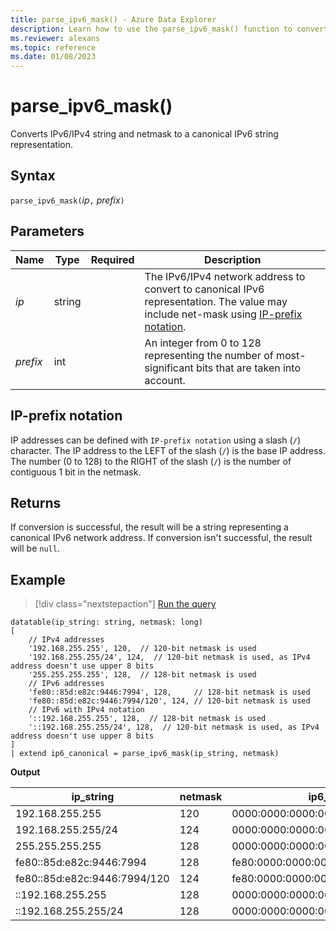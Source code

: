 ```yaml
---
title: parse_ipv6_mask() - Azure Data Explorer
description: Learn how to use the parse_ipv6_mask() function to convert IPv6 or IPv4 strings and netmask to a canonical IPv6 string representation.
ms.reviewer: alexans
ms.topic: reference
ms.date: 01/08/2023
---
```

# parse_ipv6_mask()

Converts IPv6/IPv4 string and netmask to a canonical IPv6 string representation.

## Syntax

`parse_ipv6_mask(`*ip*`,` *prefix*`)`

## Parameters

| Name | Type | Required | Description |
|--|--|--|--|
| *ip*| string | | The IPv6/IPv4 network address to convert to canonical IPv6 representation. The value may include net-mask using [IP-prefix notation](#ip-prefix-notation).|
| *prefix*| int | | An integer from 0 to 128 representing the number of most-significant bits that are taken into account.|

## IP-prefix notation

IP addresses can be defined with `IP-prefix notation` using a slash (`/`) character.
The IP address to the LEFT of the slash (`/`) is the base IP address. The number (0 to 128) to the RIGHT of the slash (`/`) is the number of contiguous 1 bit in the netmask.

## Returns

If conversion is successful, the result will be a string representing a canonical IPv6 network address.
If conversion isn't successful, the result will be `null`.

## Example

> [!div class="nextstepaction"]
> <a href="https://dataexplorer.azure.com/clusters/help/databases/Samples?query=H4sIAAAAAAAAA61S0U7DIBR971fct7qkriuhSEn8AN98N6Zh5TqJFUhh0wc/XtqOmenmfBBCIMA599x7rpIhznWPV9q1PgzabATMewEGw6v0LwJ6azaL7CGDOMoS7u53FKRSA3qPfrrNq4YsK8aXpK7HlRdQkVUxfY+H67UOiQ60h61HdRJXEjpB6a/QAqQ/UgHKojd5GF9h6xwOwCEC9+L25EfieIrAz4qbU2XfU31CvhKC10ogJ51oKGXipmnogRYuMp/lKGPGqQAXSpfUvenwPBfD2GimtmYOIcQpT/6Q9k9kcoX/lyuP2Qfge0CjQDvWdtJYozvZwy04OXhstduxdiT/6stDPy4+ATm+kta1AgAA" target="_blank">Run the query</a>

```kusto
datatable(ip_string: string, netmask: long)
[
    // IPv4 addresses
    '192.168.255.255', 120,  // 120-bit netmask is used
    '192.168.255.255/24', 124,  // 120-bit netmask is used, as IPv4 address doesn't use upper 8 bits
    '255.255.255.255', 128,  // 128-bit netmask is used
    // IPv6 addresses
    'fe80::85d:e82c:9446:7994', 128,     // 128-bit netmask is used
    'fe80::85d:e82c:9446:7994/120', 124, // 120-bit netmask is used
    // IPv6 with IPv4 notation
    '::192.168.255.255', 128,  // 128-bit netmask is used
    '::192.168.255.255/24', 128,  // 120-bit netmask is used, as IPv4 address doesn't use upper 8 bits
]
| extend ip6_canonical = parse_ipv6_mask(ip_string, netmask)
```

**Output**

|ip_string|netmask|ip6_canonical|
|---|---|---|
|192.168.255.255|120|0000:0000:0000:0000:0000:ffff:c0a8:ff00|
|192.168.255.255/24|124|0000:0000:0000:0000:0000:ffff:c0a8:ff00|
|255.255.255.255|128|0000:0000:0000:0000:0000:ffff:ffff:ffff|
|fe80::85d:e82c:9446:7994|128|fe80:0000:0000:0000:085d:e82c:9446:7994|
|fe80::85d:e82c:9446:7994/120|124|fe80:0000:0000:0000:085d:e82c:9446:7900|
|::192.168.255.255|128|0000:0000:0000:0000:0000:ffff:c0a8:ffff|
|::192.168.255.255/24|128|0000:0000:0000:0000:0000:ffff:c0a8:ff00|
